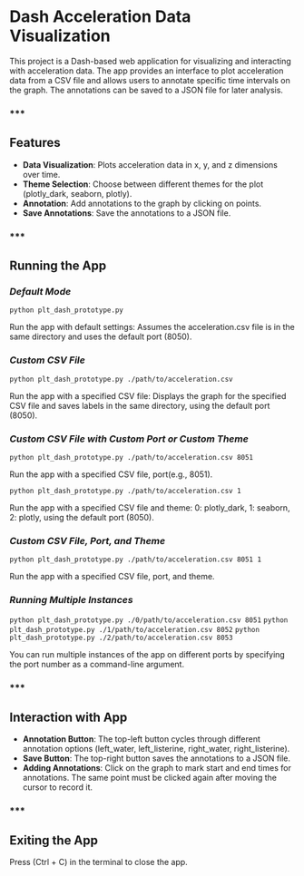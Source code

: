 # **Dash Acceleration Data Visualization**

This project is a Dash-based web application for visualizing and interacting with acceleration data. The app provides an interface to plot acceleration data from a CSV file and allows users to annotate specific time intervals on the graph. The annotations can be saved to a JSON file for later analysis.

### ***

## **Features**

- **Data Visualization**: Plots acceleration data in x, y, and z dimensions over time.
- **Theme Selection**: Choose between different themes for the plot (plotly_dark, seaborn, plotly).
- **Annotation**: Add annotations to the graph by clicking on points.
- **Save Annotations**: Save the annotations to a JSON file.

### ***

## **Running the App**

### ***Default Mode***

`python plt_dash_prototype.py`

Run the app with default settings: Assumes the acceleration.csv file is in the same directory and uses the default port (8050).

### ***Custom CSV File***

`python plt_dash_prototype.py ./path/to/acceleration.csv`

Run the app with a specified CSV file: Displays the graph for the specified CSV file and saves labels in the same directory, using the default port (8050).

### ***Custom CSV File with Custom Port or Custom Theme***

`python plt_dash_prototype.py ./path/to/acceleration.csv 8051`

Run the app with a specified CSV file, port(e.g., 8051).

`python plt_dash_prototype.py ./path/to/acceleration.csv 1`

Run the app with a specified CSV file and theme: 0: plotly_dark, 1: seaborn, 2: plotly, using the default port (8050).

### ***Custom CSV File, Port, and Theme***

`python plt_dash_prototype.py ./path/to/acceleration.csv 8051 1`

Run the app with a specified CSV file, port, and theme.

### ***Running Multiple Instances***

`python plt_dash_prototype.py ./0/path/to/acceleration.csv 8051`
`python plt_dash_prototype.py ./1/path/to/acceleration.csv 8052`
`python plt_dash_prototype.py ./2/path/to/acceleration.csv 8053`

You can run multiple instances of the app on different ports by specifying the port number as a command-line argument.

### ***

## **Interaction with App**

- **Annotation Button**: The top-left button cycles through different annotation options (left_water, left_listerine, right_water, right_listerine).
- **Save Button**: The top-right button saves the annotations to a JSON file.
- **Adding Annotations**: Click on the graph to mark start and end times for annotations. The same point must be clicked again after moving the cursor to record it.

### ***

## **Exiting the App**

Press (Ctrl + C) in the terminal to close the app.
